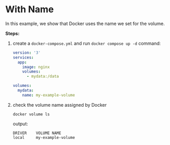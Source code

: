 # With Name

In this example, we show that Docker uses the name we set for the volume.

**Steps:**

1. create a `docker-compose.yml` and run `docker compose up -d` command:

    ```yaml
    version: '3'
    services:
      app:
        image: nginx
        volumes:
          - mydata:/data
    
    volumes:
      mydata:
        name: my-example-volume
    ```

2. check the volume name assigned by Docker

    ```commandline
    docker volume ls
    ```

   output:

    ```commandline
    DRIVER    VOLUME NAME
    local     my-example-volume
    ```
